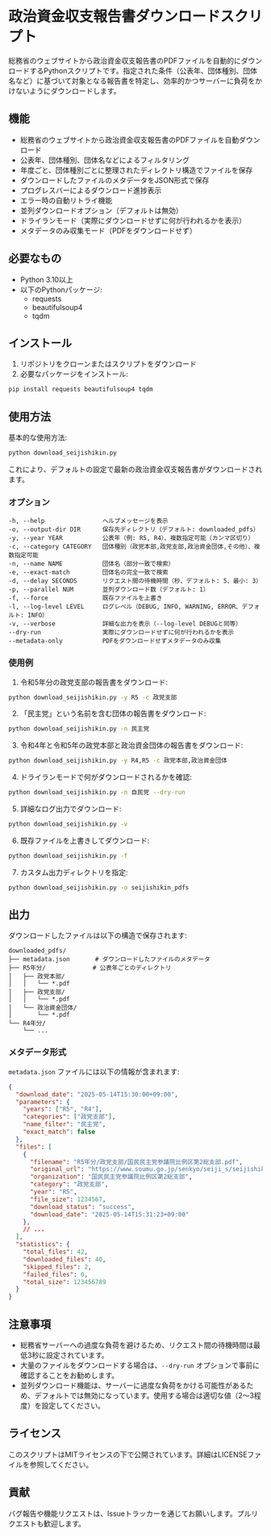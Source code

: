 # 政治資金収支報告書ダウンロードスクリプト

総務省のウェブサイトから政治資金収支報告書のPDFファイルを自動的にダウンロードするPythonスクリプトです。指定された条件（公表年、団体種別、団体名など）に基づいて対象となる報告書を特定し、効率的かつサーバーに負荷をかけないようにダウンロードします。

## 機能

- 総務省のウェブサイトから政治資金収支報告書のPDFファイルを自動ダウンロード
- 公表年、団体種別、団体名などによるフィルタリング
- 年度ごと、団体種別ごとに整理されたディレクトリ構造でファイルを保存
- ダウンロードしたファイルのメタデータをJSON形式で保存
- プログレスバーによるダウンロード進捗表示
- エラー時の自動リトライ機能
- 並列ダウンロードオプション（デフォルトは無効）
- ドライランモード（実際にダウンロードせずに何が行われるかを表示）
- メタデータのみ収集モード（PDFをダウンロードせず）

## 必要なもの

- Python 3.10以上
- 以下のPythonパッケージ:
  - requests
  - beautifulsoup4
  - tqdm

## インストール

1. リポジトリをクローンまたはスクリプトをダウンロード
2. 必要なパッケージをインストール:

```bash
pip install requests beautifulsoup4 tqdm
```

## 使用方法

基本的な使用方法:

```bash
python download_seijishikin.py
```

これにより、デフォルトの設定で最新の政治資金収支報告書がダウンロードされます。

### オプション

```
-h, --help                ヘルプメッセージを表示
-o, --output-dir DIR      保存先ディレクトリ（デフォルト: downloaded_pdfs）
-y, --year YEAR           公表年（例: R5, R4）、複数指定可能（カンマ区切り）
-c, --category CATEGORY   団体種別（政党本部,政党支部,政治資金団体,その他）、複数指定可能
-n, --name NAME           団体名（部分一致で検索）
-e, --exact-match         団体名の完全一致で検索
-d, --delay SECONDS       リクエスト間の待機時間（秒、デフォルト: 5、最小: 3）
-p, --parallel NUM        並列ダウンロード数（デフォルト: 1）
-f, --force               既存ファイルを上書き
-l, --log-level LEVEL     ログレベル（DEBUG, INFO, WARNING, ERROR、デフォルト: INFO）
-v, --verbose             詳細な出力を表示（--log-level DEBUGと同等）
--dry-run                 実際にダウンロードせずに何が行われるかを表示
--metadata-only           PDFをダウンロードせずメタデータのみ収集
```

### 使用例

1. 令和5年分の政党支部の報告書をダウンロード:

```bash
python download_seijishikin.py -y R5 -c 政党支部
```

2. 「民主党」という名前を含む団体の報告書をダウンロード:

```bash
python download_seijishikin.py -n 民主党
```

3. 令和4年と令和5年の政党本部と政治資金団体の報告書をダウンロード:

```bash
python download_seijishikin.py -y R4,R5 -c 政党本部,政治資金団体
```

4. ドライランモードで何がダウンロードされるかを確認:

```bash
python download_seijishikin.py -n 自民党 --dry-run
```

5. 詳細なログ出力でダウンロード:

```bash
python download_seijishikin.py -v
```

6. 既存ファイルを上書きしてダウンロード:

```bash
python download_seijishikin.py -f
```

7. カスタム出力ディレクトリを指定:

```bash
python download_seijishikin.py -o seijishikin_pdfs
```

## 出力

ダウンロードしたファイルは以下の構造で保存されます:

```
downloaded_pdfs/
├── metadata.json       # ダウンロードしたファイルのメタデータ
├── R5年分/             # 公表年ごとのディレクトリ
│   ├── 政党本部/
│   │   └── *.pdf
│   ├── 政党支部/
│   │   └── *.pdf
│   └── 政治資金団体/
│       └── *.pdf
└── R4年分/
    └── ...
```

### メタデータ形式

`metadata.json` ファイルには以下の情報が含まれます:

```json
{
  "download_date": "2025-05-14T15:30:00+09:00",
  "parameters": {
    "years": ["R5", "R4"],
    "categories": ["政党支部"],
    "name_filter": "民主党",
    "exact_match": false
  },
  "files": [
    {
      "filename": "R5年分/政党支部/国民民主党参議院比例区第2総支部.pdf",
      "original_url": "https://www.soumu.go.jp/senkyo/seiji_s/seijishikin/reports/SS20241129/001810_0021.pdf",
      "organization": "国民民主党参議院比例区第2総支部",
      "category": "政党支部",
      "year": "R5",
      "file_size": 1234567,
      "download_status": "success",
      "download_date": "2025-05-14T15:31:23+09:00"
    },
    // ...
  ],
  "statistics": {
    "total_files": 42,
    "downloaded_files": 40,
    "skipped_files": 2,
    "failed_files": 0,
    "total_size": 123456789
  }
}
```

## 注意事項

- 総務省サーバーへの過度な負荷を避けるため、リクエスト間の待機時間は最低3秒に設定されています。
- 大量のファイルをダウンロードする場合は、`--dry-run` オプションで事前に確認することをお勧めします。
- 並列ダウンロード機能は、サーバーに過度な負荷をかける可能性があるため、デフォルトでは無効になっています。使用する場合は適切な値（2〜3程度）を設定してください。

## ライセンス

このスクリプトはMITライセンスの下で公開されています。詳細はLICENSEファイルを参照してください。

## 貢献

バグ報告や機能リクエストは、Issueトラッカーを通じてお願いします。プルリクエストも歓迎します。
